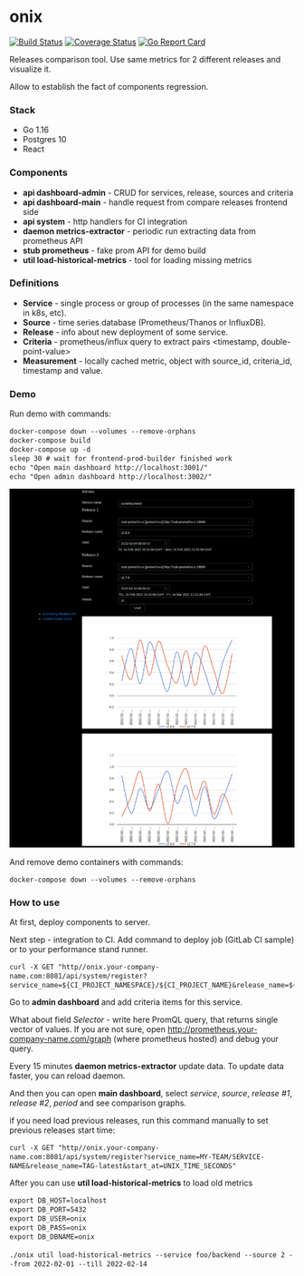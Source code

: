# onix

[![Build Status](https://github.com/goforbroke1006/onix/workflows/test%20and%20build/badge.svg)](https://github.com/goforbroke1006/onix/actions?workflow=test%20and%20build)
[![Coverage Status](https://coveralls.io/repos/github/goforbroke1006/onix/badge.svg?branch=master)](https://coveralls.io/github/goforbroke1006/onix?branch=master)
[![Go Report Card](https://goreportcard.com/badge/github.com/goforbroke1006/onix)](https://goreportcard.com/report/github.com/goforbroke1006/onix)

Releases comparison tool. Use same metrics for 2 different releases and visualize it.

Allow to establish the fact of components regression.

### Stack

* Go 1.16
* Postgres 10
* React

### Components

* **api dashboard-admin** - CRUD for services, release, sources and criteria
* **api dashboard-main** - handle request from compare releases frontend side
* **api system** - http handlers for CI integration
* **daemon metrics-extractor** - periodic run extracting data from prometheus API
* **stub prometheus** - fake prom API for demo build
* **util load-historical-metrics** - tool for loading missing metrics

### Definitions

* **Service** - single process or group of processes (in the same namespace in k8s, etc).
* **Source** - time series database (Prometheus/Thanos or InfluxDB).
* **Release** - info about new deployment of some service.
* **Criteria** - prometheus/influx query to extract pairs \<timestamp, double-point-value>
* **Measurement** - locally cached metric, object with source_id, criteria_id, timestamp and value.

### Demo

Run demo with commands:

```shell
docker-compose down --volumes --remove-orphans
docker-compose build
docker-compose up -d
sleep 30 # wait for frontend-prod-builder finished work
echo "Open main dashboard http://localhost:3001/"
echo "Open admin dashboard http://localhost:3002/"

```

<kbd>
    <img src="docs/frontend-dashboard-main.png" alt="Main dashboard screenshot"/>
</kbd>


And remove demo containers with commands:

```shell
docker-compose down --volumes --remove-orphans
```

### How to use

At first, deploy components to server.

Next step - integration to CI. Add command to deploy job (GitLab CI sample) or to your performance stand runner.

```shell
curl -X GET "http//onix.your-company-name.com:8081/api/system/register?service_name=${CI_PROJECT_NAMESPACE}/${CI_PROJECT_NAME}&release_name=${CI_COMMIT_REF_NAME}-${CI_COMMIT_REF_SLUG}"
```

Go to **admin dashboard** and add criteria items for this service.

What about field *Selector* - write here PromQL query, that returns single vector of values.
If you are not sure, open http://prometheus.your-company-name.com/graph (where prometheus hosted) and debug your query.

Every 15 minutes **daemon metrics-extractor** update data. To update data faster, you can reload daemon.

And then you can open **main dashboard**, select *service*, *source*, *release #1*, *release #2*, *period* and see comparison graphs.

if you need load previous releases, run this command manually to set previous releases start time:

```shell
curl -X GET "http//onix.your-company-name.com:8081/api/system/register?service_name=MY-TEAM/SERVICE-NAME&release_name=TAG-latest&start_at=UNIX_TIME_SECONDS"
```

After you can use **util load-historical-metrics** to load old metrics

```shell
export DB_HOST=localhost
export DB_PORT=5432
export DB_USER=onix
export DB_PASS=onix
export DB_DBNAME=onix

./onix util load-historical-metrics --service foo/backend --source 2 --from 2022-02-01 --till 2022-02-14
```
